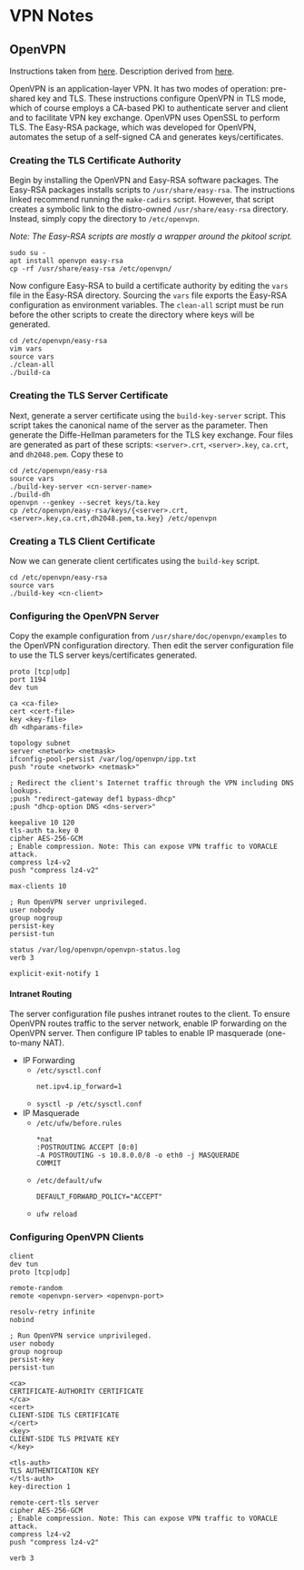 # VPN Notes

## OpenVPN

Instructions taken from [here](https://linuxconfig.org/openvpn-setup-on-ubuntu-18-04-bionic-beaver-linux). Description derived from [here](https://openmaniak.com/openvpn.php).

OpenVPN is an application-layer VPN. It has two modes of operation: pre-shared key and TLS. These instructions configure OpenVPN in TLS mode, which of course employs a CA-based PKI to authenticate server and client and to facilitate VPN key exchange. OpenVPN uses OpenSSL to perform TLS. The Easy-RSA package, which was developed for OpenVPN, automates the setup of a self-signed CA and generates keys/certificates.

### Creating the TLS Certificate Authority

Begin by installing the OpenVPN and Easy-RSA software packages. The Easy-RSA packages installs scripts to `/usr/share/easy-rsa`. The instructions linked recommend running the `make-cadirs` script. However, that script creates a symbolic link to the distro-owned `/usr/share/easy-rsa` directory. Instead, simply copy the directory to `/etc/openvpn`.

*Note: The Easy-RSA scripts are mostly a wrapper around the pkitool script.*

```shell
sudo su -
apt install openvpn easy-rsa
cp -rf /usr/share/easy-rsa /etc/openvpn/
```

Now configure Easy-RSA to build a certificate authority by editing the `vars` file in the Easy-RSA directory. Sourcing the `vars` file exports the Easy-RSA configuration as environment variables. The `clean-all` script must be run before the other scripts to create the directory where keys will be generated.

```shell
cd /etc/openvpn/easy-rsa
vim vars
source vars
./clean-all
./build-ca
```

### Creating the TLS Server Certificate

Next, generate a server certificate using the `build-key-server` script. This script takes the canonical name of the server as the parameter. Then generate the Diffe-Hellman parameters for the TLS key exchange. Four files are generated as part of these scripts: `<server>.crt`, `<server>.key`, `ca.crt`, and `dh2048.pem`. Copy these to

```shell
cd /etc/openvpn/easy-rsa
source vars
./build-key-server <cn-server-name>
./build-dh
openvpn --genkey --secret keys/ta.key
cp /etc/openvpn/easy-rsa/keys/{<server>.crt,<server>.key,ca.crt,dh2048.pem,ta.key} /etc/openvpn
```

### Creating a TLS Client Certificate

Now we can generate client certificates using the `build-key` script.

```shell
cd /etc/openvpn/easy-rsa
source vars
./build-key <cn-client>
```

### Configuring the OpenVPN Server

Copy the example configuration from `/usr/share/doc/openvpn/examples` to the OpenVPN configuration directory. Then edit the server configuration file to use the TLS server keys/certificates generated.

```dosini
proto [tcp|udp]
port 1194
dev tun

ca <ca-file>
cert <cert-file>
key <key-file>
dh <dhparams-file>

topology subnet
server <network> <netmask>
ifconfig-pool-persist /var/log/openvpn/ipp.txt
push "route <network> <netmask>"

; Redirect the client's Internet traffic through the VPN including DNS lookups.
;push "redirect-gateway def1 bypass-dhcp"
;push "dhcp-option DNS <dns-server>"

keepalive 10 120
tls-auth ta.key 0
cipher AES-256-GCM
; Enable compression. Note: This can expose VPN traffic to VORACLE attack.
compress lz4-v2
push "compress lz4-v2"

max-clients 10

; Run OpenVPN server unprivileged.
user nobody
group nogroup
persist-key
persist-tun

status /var/log/openvpn/openvpn-status.log
verb 3

explicit-exit-notify 1
```

#### Intranet Routing

The server configuration file pushes intranet routes to the client. To ensure OpenVPN routes traffic to the server network, enable IP forwarding on the OpenVPN server. Then configure IP tables to enable IP masquerade (one-to-many NAT).

* IP Forwarding
    * `/etc/sysctl.conf`
        ```dosini
        net.ipv4.ip_forward=1
        ```
    * `sysctl -p /etc/sysctl.conf`
* IP Masquerade
    * `/etc/ufw/before.rules`
        ```dosini
        *nat
        :POSTROUTING ACCEPT [0:0] 
        -A POSTROUTING -s 10.8.0.0/8 -o eth0 -j MASQUERADE
        COMMIT
        ```
    * `/etc/default/ufw`
        ```dosini
        DEFAULT_FORWARD_POLICY="ACCEPT"
        ```
    * `ufw reload`

### Configuring OpenVPN Clients

```dosini
client
dev tun
proto [tcp|udp]

remote-random
remote <openvpn-server> <openvpn-port>

resolv-retry infinite
nobind

; Run OpenVPN service unprivileged.
user nobody
group nogroup
persist-key
persist-tun

<ca>
CERTIFICATE-AUTHORITY CERTIFICATE
</ca>
<cert>
CLIENT-SIDE TLS CERTIFICATE
</cert>
<key>
CLIENT-SIDE TLS PRIVATE KEY
</key>

<tls-auth>
TLS AUTHENTICATION KEY
</tls-auth>
key-direction 1

remote-cert-tls server
cipher AES-256-GCM
; Enable compression. Note: This can expose VPN traffic to VORACLE attack.
compress lz4-v2
push "compress lz4-v2"

verb 3
```
